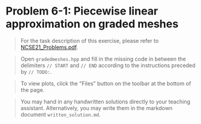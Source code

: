 # Problem 6-1: Piecewise linear approximation on graded meshes

> For the task description of this exercise, please refer to [NCSE21_Problems.pdf](
https://www.sam.math.ethz.ch/~grsam/NCSE21/HOMEWORK/NCSE21_Problems.pdf).

> Open `gradedmeshes.hpp` and fill in the missing code in between the delimiters `// START` and `// END` according to the instructions preceded by `// TODO:`.

> To view plots, click the "Files" button on the toolbar at the bottom of the page.

> You may hand in any handwritten solutions directly to your teaching assistant. Alternatively, you may write them in the markdown document `written_solution.md`.
